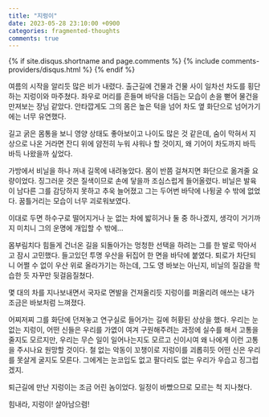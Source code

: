 ```yaml
---
title: "지렁이"
date: 2023-05-28 23:10:00 +0900
categories: fragmented-thoughts
comments: true
---
```


{% if site.disqus.shortname and page.comments %}
  {% include comments-providers/disqus.html %}
{% endif %}


여름의 시작을 알리듯 많은 비가 내렸다. 출근길에 건물과 건물 사이 일차선 차도를 횡단하는 지렁이와 마주쳤다. 좌우로 머리를 흔들며 바닥을 더듬는 모습이 손을 뻗어 물건을 만져보는 장님 같았다. 안타깝게도 그의 몸은 높은 턱을 넘어 차도 옆 화단으로 넘어가기에는 너무 유연했다.

길고 굵은 몸통을 보니 영양 상태도 좋아보이고 나이도 많은 것 같은데, 숨이 막혀서 지상으로 나온 거라면 잔디 위에 얌전히 누워 샤워나 할 것이지, 왜 기어이 차도까지 바득바득 나왔을까 싶었다.

가방에서 비닐을 하나 꺼내 길목에 내려놓았다. 몸이 반쯤 걸쳐지면 화단으로 옮겨줄 요량이었다. 징그러운 것은 질색이므로 손에 닿을까 조심스럽게 들어올렸다. 비닐은 발육이 남다른 그를 감당하지 못하고 추욱 늘어졌고 그는 두어번 바닥에 나뒹굴 수 밖에 없었다. 꿈틀거리는 모습이 너무 괴로워보였다.

이대로 두면 하수구로 떨어지거나 눈 없는 차에 밟히거나 둘 중 하나겠지, 생각이 거기까지 미치니 그의 운명에 개입할 수 밖에…

몸부림치다 힘들게 건너온 길을 되돌아가는 멍청한 선택을 하려는 그를 한 발로 막아서고 잠시 고민했다. 들고있던 투명 우산을 뒤집어 한 면을 바닥에 붙였다. 퇴로가 차단되니 어쩔 수 없이 우산 위로 올라가기는 하는데, 그도 영 바보는 아닌지, 비닐의 질감을 학습한 듯 자꾸만 뒷걸음질쳤다.

몇 대의 차를 지나보내면서 국자로 면발을 건져올리듯 지렁이를 퍼올리려 애쓰는 내가 조금은 바보처럼 느껴졌다.

어찌저찌 그를 화단에 던져놓고 연구실로 들어가는 길에 허황된 상상을 했다. 우리는 눈 없는 지렁이, 어떤 신들은 우리를 가엾이 여겨 구원해주려는 과정에 실수를 해서 고통을 줄지도 모르지만, 우리는 무슨 일이 일어나는지도 모르고 신이시여 왜 나에게 이런 고통을 주시나요 원망할 것이다. 철 없는 악동이 꼬챙이로 지렁이를 괴롭히듯 어떤 신은 우리를 못살게 굴지도 모른다. 그에게는 눈코입도 없고 팔다리도 없는 우리가 우습고 징그럽겠지.

퇴근길에 만난 지렁이는 조금 어린 놈이었다. 일정이 바빴으므로 모르는 척 지나쳤다.

힘내라, 지렁이! 살아남으렴!